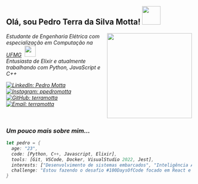 <h2> Olá, sou Pedro Terra da Silva Motta! <img src="https://media.giphy.com/media/mGcNjsfWAjY5AEZNw6/giphy.gif" width="50"></h2>

<img align='right' src="https://media.giphy.com/media/YRMb6dd7zprS00JdGZ/giphy.gif" width="230" style="float: right;">

<p><em>Estudante de Engenharia Elétrica com especialização em Computação na <a href="https://www.ufmg.br/">UFMG</a>&nbsp; <img src="https://media.giphy.com/media/fYSnHlufseco8Fh93Z/giphy.gif" width="30"></br>Entusiasta de Elixir e atualmente trabalhando com Python, JavaScript e C++</p>


[![LinkedIn: Pedro Motta](https://img.shields.io/badge/-PedroMotta-blue?style=flat-square&logo=Linkedin&logoColor=white&link=https://www.linkedin.com/in/pedro-motta-4a0896267/)](https://www.linkedin.com/in/pedro-motta-4a0896267/)
[![Instagram: ppedromotta](https://img.shields.io/badge/-ppedromotta-%23E4405F?style=flat-square&logo=instagram&logoColor=white&link=https://www.instagram.com/ppedromotta/)](https://www.instagram.com/ppedromotta/)
[![GitHub: terramotta](https://img.shields.io/badge/-terramotta-black?style=flat-square&logo=github&logoColor=white&link=https://github.com/terramotta)](https://github.com/terramotta)
[![Email: terramotta](https://img.shields.io/badge/Gmail-D14836?style=badge&logo=gmail&logoColor=white)](mailto:pterra.motta@gmail.com)



<br> <!-- Linha vazia -->

### Um pouco mais sobre mim...  

```rust
let pedro = {
  age: "23",
  code: [Python, C++, Javascript, Elixir],
  tools: [Git, VSCode, Docker, VisualStudio 2022, Jest],
  interests: ["Desenvolvimento de sistemas embarcados", "Inteligência Artificial", "Visão Computacional"],
  challenge: "Estou fazendo o desafio #100DaysOfCode focado em React e JavaScript"
}

